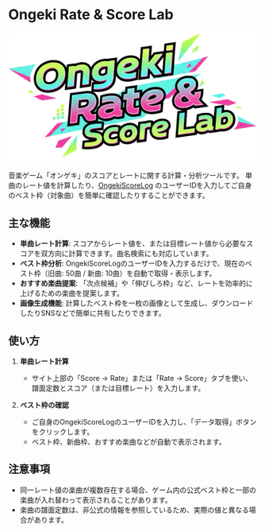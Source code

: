 # Ongeki Rate & Score Lab

![Ongeki Rate & Score Lab](./logo.png)

音楽ゲーム「オンゲキ」のスコアとレートに関する計算・分析ツールです。
単曲のレート値を計算したり、[OngekiScoreLog](https://ongeki-score.net/) のユーザーIDを入力してご自身のベスト枠（対象曲）を簡単に確認したりすることができます。

## 主な機能

- **単曲レート計算**: スコアからレート値を、または目標レート値から必要なスコアを双方向に計算できます。曲名検索にも対応しています。
- **ベスト枠分析**: OngekiScoreLogのユーザーIDを入力するだけで、現在のベスト枠（旧曲: 50曲 / 新曲: 10曲）を自動で取得・表示します。
- **おすすめ楽曲提案**: 「次点候補」や「伸びしろ枠」など、レートを効率的に上げるための楽曲を提案します。
- **画像生成機能**: 計算したベスト枠を一枚の画像として生成し、ダウンロードしたりSNSなどで簡単に共有したりできます。

## 使い方

1.  **単曲レート計算**
    - サイト上部の「Score → Rate」または「Rate → Score」タブを使い、譜面定数とスコア（または目標レート）を入力します。

2.  **ベスト枠の確認**
    - ご自身のOngekiScoreLogのユーザーIDを入力し、「データ取得」ボタンをクリックします。
    - ベスト枠、新曲枠、おすすめ楽曲などが自動で表示されます。

## 注意事項

- 同一レート値の楽曲が複数存在する場合、ゲーム内の公式ベスト枠と一部の楽曲が入れ替わって表示されることがあります。
- 楽曲の譜面定数は、非公式の情報を参照しているため、実際の値と異なる場合があります。
